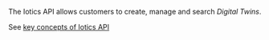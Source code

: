 The Iotics API allows customers to create, manage and search _Digital Twins_. 

See [key concepts of Iotics API](https://docs.iotics.com/docs/key-concepts)

